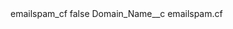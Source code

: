 <?xml version="1.0" encoding="UTF-8"?>
<CustomMetadata xmlns="http://soap.sforce.com/2006/04/metadata" xmlns:xsi="http://www.w3.org/2001/XMLSchema-instance" xmlns:xsd="http://www.w3.org/2001/XMLSchema">
    <label>emailspam_cf</label>
    <protected>false</protected>
    <values>
        <field>Domain_Name__c</field>
        <value xsi:type="xsd:string">emailspam.cf</value>
    </values>
</CustomMetadata>
